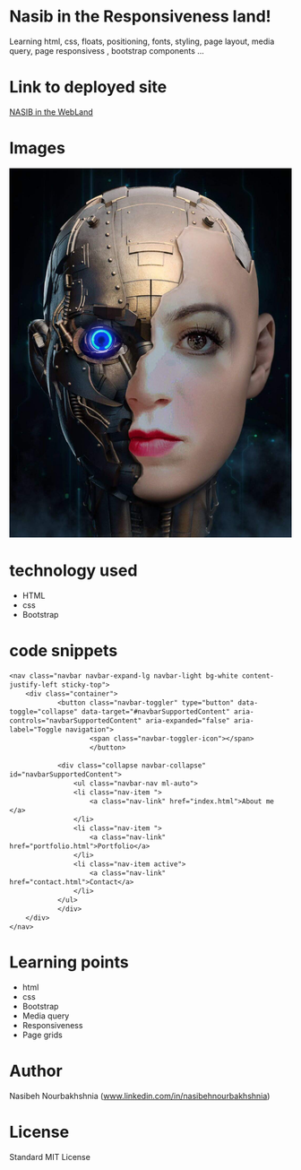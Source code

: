 <!-- Put the name of the project after the # -->
<!-- the # means h1  -->
# Nasib in the Responsiveness land!

<!-- Put a description of what the project is -->

Learning html, css, floats, positioning, fonts, styling, page layout, media query, page responsivess , bootstrap components ...

# Link to deployed site
<!-- make a link to the deployed site --> 
<!-- [What the user will see](the link to the deployed site) -->

[NASIB in the WebLand](https://nasibnia.github.io/Basic-Portfolio/)


# Images
<!-- take a picture of the image and add it into the readme  -->
<!-- ![image title](path or link to image) -->
![wire frame](assets/images/IMG_1663.JPG)



# technology used
<!-- make a list of technology used -->
<!-- what you used for this web app, like html css -->

<!-- 
1. First ordered list item
2. Another item
⋅⋅* Unordered sub-list. 
1. Actual numbers don't matter, just that it's a number
⋅⋅1. Ordered sub-list
4. And another item. 
-->
- HTML
- css
- Bootstrap


# code snippets
<!-- put snippets of code inside ``` ``` so it will look like code -->
<!-- if you want to put blockquotes use a > -->

```
<nav class="navbar navbar-expand-lg navbar-light bg-white content-justify-left sticky-top">
    <div class="container">
            <button class="navbar-toggler" type="button" data-toggle="collapse" data-target="#navbarSupportedContent" aria-controls="navbarSupportedContent" aria-expanded="false" aria-label="Toggle navigation">
                    <span class="navbar-toggler-icon"></span>
                    </button>
        
            <div class="collapse navbar-collapse" id="navbarSupportedContent">
                <ul class="navbar-nav ml-auto">
                <li class="nav-item ">
                    <a class="nav-link" href="index.html">About me </a>
                </li>
                <li class="nav-item ">
                    <a class="nav-link" href="portfolio.html">Portfolio</a>
                </li>
                <li class="nav-item active">
                    <a class="nav-link" href="contact.html">Contact</a>
                </li>   
            </ul>
            </div>
    </div>        
</nav>

```


# Learning points
<!-- Learning points where you would write what you thought was helpful -->
- html
- css
- Bootstrap
- Media query
- Responsiveness
- Page grids



# Author 
<!-- make a link to the deployed site and have your name as the link -->
Nasibeh Nourbakhshnia
(www.linkedin.com/in/nasibehnourbakhshnia)

# License
Standard MIT License